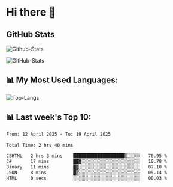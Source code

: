 # Hi there 👋

## GitHub Stats
![Github-Stats](https://github-readme-stats-sigma-five.vercel.app/api?username=ltorson&show_icons=true&theme=radical&count_private=true&show=reviews,discussions_started,discussions_answered,prs_merged,prs_merged_percentage)

![GitHub-Stats](https://github-readme-stats.vercel.app/api/wakatime?username=LeeTorson&theme=synthwave&size_weight=0.5&count_weight=0.5&title_color=36F9F6&langs_count=10&count_private=true)

## 📊 My Most Used Languages:
![Top-Langs](https://github-readme-stats-sigma-five.vercel.app/api/top-langs/?username=LTorson&layout=compact&langs_count=10)


## 📊 Last week's Top 10:
<!--START_SECTION:waka-->

```txt
From: 12 April 2025 - To: 19 April 2025

Total Time: 2 hrs 40 mins

CSHTML   2 hrs 3 mins    ███████████████████▒░░░░░   76.95 %
C#       17 mins         ██▓░░░░░░░░░░░░░░░░░░░░░░   10.78 %
Binary   11 mins         █▓░░░░░░░░░░░░░░░░░░░░░░░   07.10 %
JSON     8 mins          █▒░░░░░░░░░░░░░░░░░░░░░░░   05.14 %
HTML     0 secs          ░░░░░░░░░░░░░░░░░░░░░░░░░   00.03 %
```

<!--END_SECTION:waka-->
